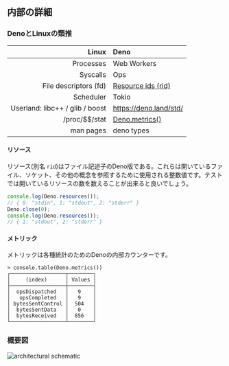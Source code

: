 <!-- ## Internal details -->
## 内部の詳細

<!-- ### Deno and Linux analogy -->
### DenoとLinuxの類推

|                       **Linux** | **Deno**                                     |
| ------------------------------: | :------------------------------------------- |
|                       Processes | Web Workers                                  |
|                        Syscalls | Ops                                          |
|           File descriptors (fd) | [Resource ids (rid)](architecture#resources) |
|                       Scheduler | Tokio                                        |
| Userland: libc++ / glib / boost | https://deno.land/std/                       |
|                 /proc/\$\$/stat | [Deno.metrics()](architecture#metrics)       |
|                       man pages | deno types                                   |

<!-- #### Resources -->
#### リソース

<!--
Resources (AKA `rid`) are Deno's version of file descriptors. They are integer
values used to refer to open files, sockets, and other concepts. For testing it
would be good to be able to query the system for how many open resources there
are.
-->
リソース(別名 `rid`)はファイル記述子のDeno版である。これらは開いているファイル、ソケット、その他の概念を参照するために使用される整数値です。テストでは開いているリソースの数を数えることが出来ると良いでしょう。

```ts
console.log(Deno.resources());
// { 0: "stdin", 1: "stdout", 2: "stderr" }
Deno.close(0);
console.log(Deno.resources());
// { 1: "stdout", 2: "stderr" }
```

<!-- #### Metrics -->
#### メトリック

<!-- Metrics is Deno's internal counter for various statistics. -->
メトリックは各種統計のためのDenoの内部カウンターです。

```shell
> console.table(Deno.metrics())
┌──────────────────┬────────┐
│     (index)      │ Values │
├──────────────────┼────────┤
│  opsDispatched   │   9    │
│   opsCompleted   │   9    │
│ bytesSentControl │  504   │
│  bytesSentData   │   0    │
│  bytesReceived   │  856   │
└──────────────────┴────────┘
```

<!-- ### Schematic diagram -->
### 概要図

![architectural schematic](https://deno.land/images/schematic_v0.2.png)
